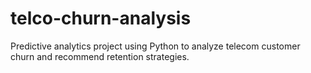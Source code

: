 # telco-churn-analysis
Predictive analytics project using Python to analyze telecom customer churn and recommend retention strategies.
